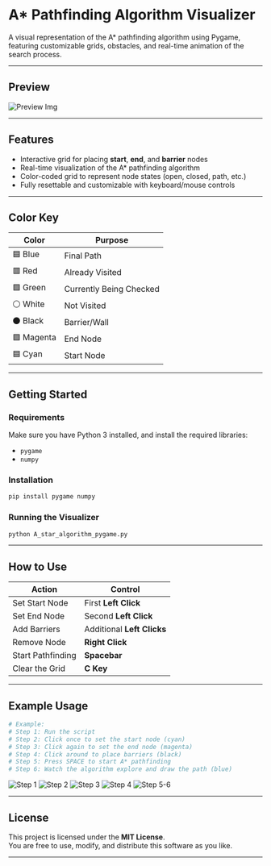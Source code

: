 
# A* Pathfinding Algorithm Visualizer

A visual representation of the A* pathfinding algorithm using Pygame, featuring customizable grids, obstacles, and real-time animation of the search process.

---

## Preview

<!-- Add a screenshot or GIF of the visualizer here -->
![Preview Img](image.png)

---

## Features

- Interactive grid for placing **start**, **end**, and **barrier** nodes
- Real-time visualization of the A* pathfinding algorithm
- Color-coded grid to represent node states (open, closed, path, etc.)
- Fully resettable and customizable with keyboard/mouse controls

---

## Color Key

| Color      | Purpose               |
|------------|------------------------|
| 🟦 Blue     | Final Path             |
| 🟥 Red      | Already Visited        |
| 🟩 Green    | Currently Being Checked|
| ⚪ White    | Not Visited            |
| ⚫ Black    | Barrier/Wall           |
| 🟪 Magenta  | End Node               |
| 🟦 Cyan     | Start Node             |

---

## Getting Started

### Requirements

Make sure you have Python 3 installed, and install the required libraries:

- `pygame`
- `numpy`

### Installation

```bash
pip install pygame numpy
```

### Running the Visualizer

```bash
python A_star_algorithm_pygame.py
```

---

## How to Use

| Action                  | Control                      |
|-------------------------|------------------------------|
| Set Start Node          | First **Left Click**         |
| Set End Node            | Second **Left Click**        |
| Add Barriers            | Additional **Left Clicks**   |
| Remove Node             | **Right Click**              |
| Start Pathfinding       | **Spacebar**                 |
| Clear the Grid          | **C Key**                    |

---

## Example Usage

```python
# Example:
# Step 1: Run the script
# Step 2: Click once to set the start node (cyan)
# Step 3: Click again to set the end node (magenta)
# Step 4: Click around to place barriers (black)
# Step 5: Press SPACE to start A* pathfinding
# Step 6: Watch the algorithm explore and draw the path (blue)
```

<!-- Add screenshots or specific use case examples here -->
![Step 1](image-1.png)
![Step 2](image-2.png)
![Step 3](image-3.png)
![Step 4](image-4.png)
![Step 5-6](image-5.png)

---

## License

This project is licensed under the **MIT License**.  
You are free to use, modify, and distribute this software as you like.

---

